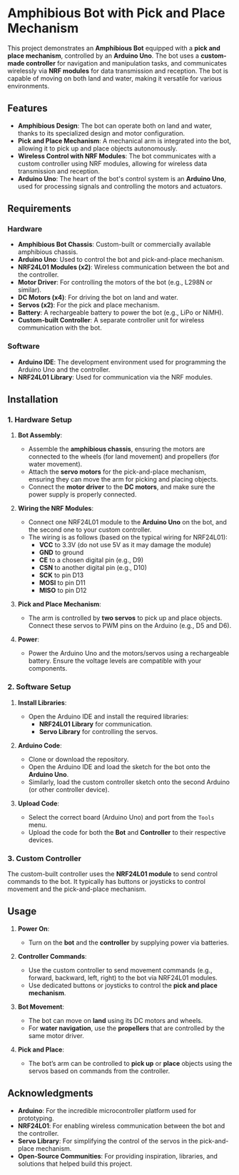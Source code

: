 # Amphibious Bot with Pick and Place Mechanism

This project demonstrates an **Amphibious Bot** equipped with a **pick and place mechanism**, controlled by an **Arduino Uno**. The bot uses a **custom-made controller** for navigation and manipulation tasks, and communicates wirelessly via **NRF modules** for data transmission and reception. The bot is capable of moving on both land and water, making it versatile for various environments.

## Features

- **Amphibious Design**: The bot can operate both on land and water, thanks to its specialized design and motor configuration.
- **Pick and Place Mechanism**: A mechanical arm is integrated into the bot, allowing it to pick up and place objects autonomously.
- **Wireless Control with NRF Modules**: The bot communicates with a custom controller using NRF modules, allowing for wireless data transmission and reception.
- **Arduino Uno**: The heart of the bot's control system is an **Arduino Uno**, used for processing signals and controlling the motors and actuators.

## Requirements

### Hardware

- **Amphibious Bot Chassis**: Custom-built or commercially available amphibious chassis.
- **Arduino Uno**: Used to control the bot and pick-and-place mechanism.
- **NRF24L01 Modules (x2)**: Wireless communication between the bot and the controller.
- **Motor Driver**: For controlling the motors of the bot (e.g., L298N or similar).
- **DC Motors (x4)**: For driving the bot on land and water.
- **Servos (x2)**: For the pick and place mechanism.
- **Battery**: A rechargeable battery to power the bot (e.g., LiPo or NiMH).
- **Custom-built Controller**: A separate controller unit for wireless communication with the bot.

### Software

- **Arduino IDE**: The development environment used for programming the Arduino Uno and the controller.
- **NRF24L01 Library**: Used for communication via the NRF modules.

## Installation

### 1. Hardware Setup

1. **Bot Assembly**:
   - Assemble the **amphibious chassis**, ensuring the motors are connected to the wheels (for land movement) and propellers (for water movement).
   - Attach the **servo motors** for the pick-and-place mechanism, ensuring they can move the arm for picking and placing objects.
   - Connect the **motor driver** to the **DC motors**, and make sure the power supply is properly connected.

2. **Wiring the NRF Modules**:
   - Connect one NRF24L01 module to the **Arduino Uno** on the bot, and the second one to your custom controller.
   - The wiring is as follows (based on the typical wiring for NRF24L01):
     - **VCC** to 3.3V (do not use 5V as it may damage the module)
     - **GND** to ground
     - **CE** to a chosen digital pin (e.g., D9)
     - **CSN** to another digital pin (e.g., D10)
     - **SCK** to pin D13
     - **MOSI** to pin D11
     - **MISO** to pin D12

3. **Pick and Place Mechanism**:
   - The arm is controlled by **two servos** to pick up and place objects. Connect these servos to PWM pins on the Arduino (e.g., D5 and D6).

4. **Power**:
   - Power the Arduino Uno and the motors/servos using a rechargeable battery. Ensure the voltage levels are compatible with your components.

### 2. Software Setup

1. **Install Libraries**:
   - Open the Arduino IDE and install the required libraries:
     - **NRF24L01 Library** for communication.
     - **Servo Library** for controlling the servos.

2. **Arduino Code**:
   - Clone or download the repository.
   - Open the Arduino IDE and load the sketch for the bot onto the **Arduino Uno**.
   - Similarly, load the custom controller sketch onto the second Arduino (or other controller device).

3. **Upload Code**:
   - Select the correct board (Arduino Uno) and port from the `Tools` menu.
   - Upload the code for both the **Bot** and **Controller** to their respective devices.

### 3. Custom Controller

The custom-built controller uses the **NRF24L01 module** to send control commands to the bot. It typically has buttons or joysticks to control movement and the pick-and-place mechanism.

## Usage

1. **Power On**:
   - Turn on the **bot** and the **controller** by supplying power via batteries.
   
2. **Controller Commands**:
   - Use the custom controller to send movement commands (e.g., forward, backward, left, right) to the bot via NRF24L01 modules.
   - Use dedicated buttons or joysticks to control the **pick and place mechanism**.
   
3. **Bot Movement**:
   - The bot can move on **land** using its DC motors and wheels.
   - For **water navigation**, use the **propellers** that are controlled by the same motor driver.
   
4. **Pick and Place**:
   - The bot’s arm can be controlled to **pick up** or **place** objects using the servos based on commands from the controller.

## Acknowledgments

- **Arduino**: For the incredible microcontroller platform used for prototyping.
- **NRF24L01**: For enabling wireless communication between the bot and the controller.
- **Servo Library**: For simplifying the control of the servos in the pick-and-place mechanism.
- **Open-Source Communities**: For providing inspiration, libraries, and solutions that helped build this project.

